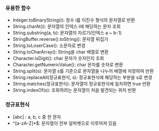 ### 유용한 함수
- Integer.toBinaryString(i): 정수 i를 이진수 형식의 문자열로 반환
- String.charAt(i): 문자열의 인덱스 i에 해당하는 문자 조회
- String.substring(a, b): 문자열의 자르기(인덱스 a ~ b-1)
- StringBuffer.reverse().toString(): 문자열 뒤집기
- String.toLoserCase(): 소문자로 변경
- String.toCharArray(): String을 char 배열로 변환
- Character.isDigit(): char 문자가 숫자인지 조회 
- Character.getNumericValue(): char 문자를 숫자로 변환
- String.split(s): 문자열 s를 기준으로 문자열을 나누어 배열에 저장하여 반환
- String.replaceAll(정규표현식, s): 정규표현식에 해당하는 부분을 s로 변경
- String.matches(정규표현식): 문자열이 정규표현식에 일치하면 true 반환
- String.indexOf(s): 조회하려는 문자열이 처음 발견되는 위치 반환

### 정규표현식
- [abc] : a, b, c 중 한 문자
- ^[a-zA-Z]*$: 문자열이 전부 알파벳으로 이루어져 있음
